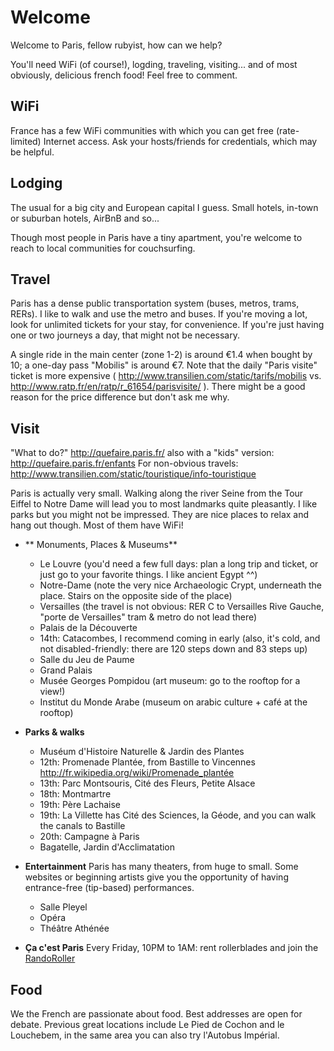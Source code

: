 # Welcome
Welcome to Paris, fellow rubyist, how can we help?

You'll need WiFi (of course!), logding, traveling, visiting... and of most obviously, delicious french food!
Feel free to comment.


## WiFi
France has a few WiFi communities with which you can get free (rate-limited)
Internet access. Ask your hosts/friends for credentials, which may be helpful.


## Lodging
The usual for a big city and European capital I guess.
Small hotels, in-town or suburban hotels, AirBnB and so...

Though most people in Paris have a tiny apartment, you're welcome to reach to local communities for couchsurfing.


## Travel
Paris has a dense public transportation system (buses, metros, trams, RERs).
I like to walk and use the metro and buses.  If you're moving a lot, look for
unlimited tickets for your stay, for convenience.  If you're just having one or
two journeys a day, that might not be necessary.

A single ride in the main center (zone 1-2) is around €1.4 when bought by 10; a
one-day pass "Mobilis" is around €7. Note that the daily "Paris visite" ticket
is more expensive ( http://www.transilien.com/static/tarifs/mobilis vs.
http://www.ratp.fr/en/ratp/r_61654/parisvisite/ ). There might be a good reason
for the price difference but don't ask me why.


## Visit
"What to do?" http://quefaire.paris.fr/ also with a "kids" version: http://quefaire.paris.fr/enfants
For non-obvious travels: http://www.transilien.com/static/touristique/info-touristique

Paris is actually very small.
Walking along the river Seine from the Tour Eiffel to Notre Dame will lead you to most landmarks quite pleasantly.
I like parks but you might not be impressed. They are nice places to relax and hang out though. Most of them have WiFi!

* ** Monuments, Places & Museums**
  - Le Louvre (you'd need a few full days: plan a long trip and ticket, or just go to your favorite things. I like ancient Egypt ^^)
  - Notre-Dame (note the very nice Archaeologic Crypt, underneath the place. Stairs on the opposite side of the place)
  - Versailles (the travel is not obvious: RER C to Versailles Rive Gauche, "porte de Versailles" tram & metro do not lead there)
  - Palais de la Découverte
  - 14th: Catacombes, I recommend coming in early (also, it's cold, and not disabled-friendly: there are 120 steps down and 83 steps up)
  - Salle du Jeu de Paume
  - Grand Palais
  - Musée Georges Pompidou (art museum: go to the rooftop for a view!)
  - Institut du Monde Arabe (museum on arabic culture + café at the rooftop)

* **Parks & walks**
  - Muséum d'Histoire Naturelle & Jardin des Plantes
  - 12th: Promenade Plantée, from Bastille to Vincennes http://fr.wikipedia.org/wiki/Promenade_plantée
  - 13th: Parc Montsouris, Cité des Fleurs, Petite Alsace
  - 18th: Montmartre
  - 19th: Père Lachaise
  - 19th: La Villette has Cité des Sciences, la Géode, and you can walk the canals to Bastille
  - 20th: Campagne à Paris
  - Bagatelle, Jardin d'Acclimatation

* **Entertainment**
Paris has many theaters, from huge to small. Some websites or beginning artists give you the opportunity of having entrance-free (tip-based) performances.
  - Salle Pleyel
  - Opéra
  - Théâtre Athénée

* **Ça c'est Paris**
Every Friday, 10PM to 1AM: rent rollerblades and join the [RandoRoller](http://pari-roller.com/la-randonnee/point-de-rendez-vous/)


## Food
We the French are passionate about food. Best addresses are open for debate.
Previous great locations include Le Pied de Cochon and le Louchebem, in the
same area you can also try l'Autobus Impérial.

